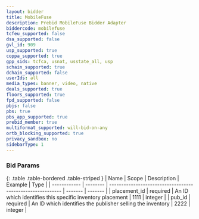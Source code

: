 ```yaml
---
layout: bidder
title: MobileFuse
description: Prebid MobileFuse Bidder Adapter
biddercode: mobilefuse
tcfeu_supported: false
dsa_supported: false
gvl_id: 909
usp_supported: true
coppa_supported: true
gpp_sids: tcfca, usnat, usstate_all, usp
schain_supported: true
dchain_supported: false
userIds: all
media_types: banner, video, native
deals_supported: true
floors_supported: true
fpd_supported: false
pbjs: false
pbs: true
pbs_app_supported: true
prebid_member: true
multiformat_supported: will-bid-on-any
ortb_blocking_supported: true
privacy_sandbox: no
sidebarType: 1
---
```


### Bid Params

{: .table .table-bordered .table-striped }
| Name         | Scope    | Description                                                | Example | Type    |
| ------------ | -------- | ---------------------------------------------------------- | ------- | ------- |
| placement_id | required | An ID which identifies this specific inventory placement   | 1111    | integer |
| pub_id       | required | An ID which identifies the publisher selling the inventory | 2222    | integer |
